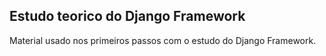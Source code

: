 ## Estudo teorico do Django Framework

Material usado nos primeiros passos com o estudo do Django Framework.


